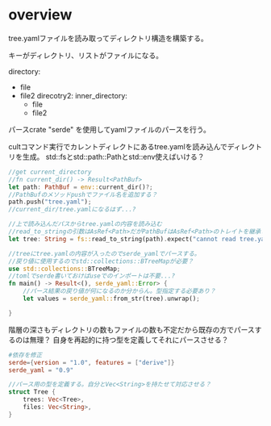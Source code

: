 # overview

tree.yamlファイルを読み取ってディレクトリ構造を構築する。

キーがディレクトリ、リストがファイルになる。

directory:
  - file
  - file2
direcotry2:
  inner_directory:
    - file
    - file2


パースcrate "serde" を使用してyamlファイルのパースを行う。

cultコマンド実行でカレントディレクトにあるtree.yamlを読み込んでディレクトリを生成。
std::fsとstd::path::Pathとstd::env使えばいける？

```rust
//get current_directory
//fn current_dir() -> Result<PathBuf>
let path: PathBuf = env::current_dir()?;
//PathBufのメソッドpushでファイル名を追加する？
path.push("tree.yaml");
//current_dir/tree.yamlになるはず...?

//上で読み込んだパスからtree.yamlの内容を読み込む
//read_to_stringの引数はAsRef<Path>だがPathBufはAsRef<Path>のトレイトを継承しているので&は不要...?
let tree: String = fs::read_to_string(path).expect("cannot read tree.yaml");

//treeにtree.yamlの内容が入ったのでserde_yamlでパースする。
//戻り値に使用するのでstd::collections::BTreeMapが必要？
use std::collections::BTreeMap;
//tomlでserde書いておけばuseでのインポートは不要...?
fn main() -> Result<(), serde_yaml::Error> {
    //パース結果の戻り値が何になるのか分からん。型指定する必要あり？
    let values = serde_yaml::from_str(tree).unwrap();

}

```

階層の深さもディレクトリの数もファイルの数も不定だから既存の方でパースするのは無理？
自身を再起的に持つ型を定義してそれにパースさせる？
```toml
#依存を修正
serde={version = "1.0", features = ["derive"]}
serde_yaml = "0.9"
```

```rust
//パース用の型を定義する。自分とVec<String>を持たせて対応させる？
struct Tree {
    trees: Vec<Tree>,
    files: Vec<String>,
}
```
